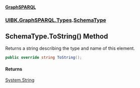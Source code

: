 #### [GraphSPARQL](./index.md 'index')
### [UIBK.GraphSPARQL.Types](./UIBK-GraphSPARQL-Types.md 'UIBK.GraphSPARQL.Types').[SchemaType](./UIBK-GraphSPARQL-Types-SchemaType.md 'UIBK.GraphSPARQL.Types.SchemaType')
## SchemaType.ToString() Method
Returns a string describing the type and name of this element.  
```csharp
public override string ToString();
```
#### Returns
[System.String](https://docs.microsoft.com/en-us/dotnet/api/System.String 'System.String')  
